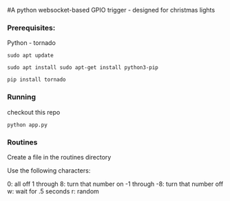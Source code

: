 
#A python websocket-based GPIO trigger - designed for christmas lights

### Prerequisites:
Python - tornado

`sudo apt update`

`sudo apt install sudo apt-get install python3-pip`

`pip install tornado`

### Running

checkout this repo

`python app.py`

### Routines

Create a file in the routines directory

Use the following characters:

0: all off
1 through 8: turn that number on
-1 through -8: turn that number off
w: wait for .5 seconds
r: random

